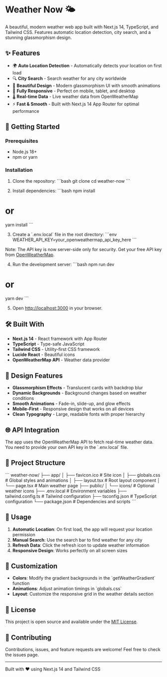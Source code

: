 # Weather Now 🌤️

A beautiful, modern weather web app built with Next.js 14, TypeScript, and Tailwind CSS. Features automatic location detection, city search, and a stunning glassmorphism design.

## ✨ Features

- 🌍 **Auto Location Detection** - Automatically detects your location on first load
- 🔍 **City Search** - Search weather for any city worldwide
- 🎨 **Beautiful Design** - Modern glassmorphism UI with smooth animations
- 📱 **Fully Responsive** - Perfect on mobile, tablet, and desktop
- 🌡️ **Real-time Data** - Live weather data from OpenWeatherMap
- ⚡ **Fast & Smooth** - Built with Next.js 14 App Router for optimal performance

## 🚀 Getting Started

### Prerequisites

- Node.js 18+ 
- npm or yarn

### Installation

1. Clone the repository:
\`\`\`bash
git clone <repository-url>
cd weather-now
\`\`\`

2. Install dependencies:
\`\`\`bash
npm install
# or
yarn install
\`\`\`

3. Create a \`.env.local\` file in the root directory:
\`\`\`env
WEATHER_API_KEY=your_openweathermap_api_key_here
\`\`\`

Note: The API key is now server-side only for security. Get your free API key from [OpenWeatherMap](https://openweathermap.org/api).

4. Run the development server:
\`\`\`bash
npm run dev
# or
yarn dev
\`\`\`

5. Open [http://localhost:3000](http://localhost:3000) in your browser.

## 🛠️ Built With

- **Next.js 14** - React framework with App Router
- **TypeScript** - Type-safe JavaScript
- **Tailwind CSS** - Utility-first CSS framework
- **Lucide React** - Beautiful icons
- **OpenWeatherMap API** - Weather data provider

## 📱 Design Features

- **Glassmorphism Effects** - Translucent cards with backdrop blur
- **Dynamic Backgrounds** - Background changes based on weather conditions
- **Smooth Animations** - Fade-in, slide-up, and glow effects
- **Mobile-First** - Responsive design that works on all devices
- **Clean Typography** - Large, readable fonts with proper hierarchy

## 🌐 API Integration

The app uses the OpenWeatherMap API to fetch real-time weather data. You need to provide your own API key in the \`.env.local\` file.

## 📂 Project Structure

\`\`\`
weather-now/
├── app/
│   ├── favicon.ico          # Site icon
│   ├── globals.css          # Global styles and animations
│   ├── layout.tsx           # Root layout component
│   └── page.tsx             # Main weather page
├── public/
│   └── icons/               # Optional weather icons
├── .env.local               # Environment variables
├── tailwind.config.ts       # Tailwind configuration
├── tsconfig.json           # TypeScript configuration
└── package.json            # Dependencies and scripts
\`\`\`

## 🎯 Usage

1. **Automatic Location**: On first load, the app will request your location permission
2. **Manual Search**: Use the search bar to find weather for any city
3. **Refresh Data**: Click the refresh icon to update weather information
4. **Responsive Design**: Works perfectly on all screen sizes

## 🔧 Customization

- **Colors**: Modify the gradient backgrounds in the \`getWeatherGradient\` function
- **Animations**: Adjust animation timings in \`globals.css\`
- **Layout**: Customize the responsive grid in the weather details section

## 📄 License

This project is open source and available under the [MIT License](LICENSE).

## 🤝 Contributing

Contributions, issues, and feature requests are welcome! Feel free to check the issues page.

---

Built with ❤️ using Next.js 14 and Tailwind CSS
